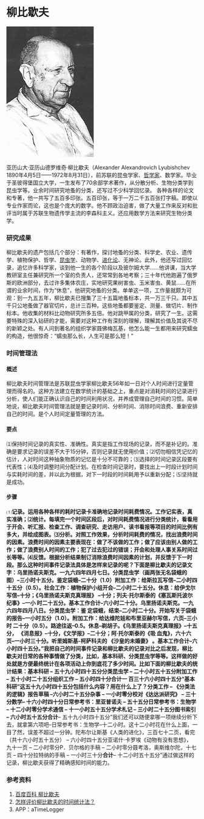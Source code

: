 # 柳比歇夫

![&#x67F3;&#x6BD4;&#x6B47;&#x592B;](.gitbook/assets/image.png)

亚历山大·亚历山德罗维奇·柳比歇夫（Alexander Alexandrovich Lyubishchev 1890年4月5日——1972年8月31日），前苏联的昆虫学家、[哲学家](https://baike.baidu.com/item/%E5%93%B2%E5%AD%A6%E5%AE%B6/3968)、数学家。毕业于圣彼得堡国立大学，一生发布了70余部学术著作，从分散分析、生物分类学到昆虫学等。业余时间研究地蚤的分类，还写过不少科学回忆录。 各种各样的论文和专著，他一共写了五百多印张。五百印张，等于一万二千五百张打字稿。即使以专业作家而论，这也是个庞大的数字。他不顾政治迫害，做了大量工作来反对和批评当时属于苏联生物遗传学主流的李森科主义。还应用数学方法来研究生物分类学。

### 研究成果

柳比歇夫的遗产包括几个部分：有著作，探讨地蚤的分类、科学史、农业、遗传学、植物保护、哲学、[昆虫学](https://baike.baidu.com/item/%E6%98%86%E8%99%AB%E5%AD%A6)、动物学、[进化论](https://baike.baidu.com/item/%E8%BF%9B%E5%8C%96%E8%AE%BA)、无神论。此外，他还写过回忆录，追忆许多科学家，谈到他一生的各个阶段以及彼尔姆大学……他讲课，当大学教研室主任兼研究所一个室的负责人，还常常到各地考察；三十年代他跑遍了俄罗斯的欧洲部分，去过许多集体农庄，实地研究果树害虫、玉米害虫、黄鼠……在所谓的业余时间，作为“休息”，他研究地蚤的分类。单单这一项，工作量就颇为可观：到一九五五年，柳比歇夫已搜集了三十五篇地蚤标本，共一万三千只。其中五千只公地蚤做了器官切片，总计三百种。这些地蚤都要鉴定、测量、做切片、制作标本。他收集的材料比动物研究所多五倍。他对跳甲属的分类，研究了一生。这需要特殊的深入钻研的才能，需要对这种工作有深刻的理解，理解其价值及其说不尽的新颖之处。有人问到著名的组织学家聂佛梅瓦基，他怎么能一生都用来研究蠕虫的构造，他很惊奇：“蠕虫那么长，人生可是那么短！”

### 时间管理法

#### 概述

柳比歇夫时间管理法是苏联昆虫学家柳比歇夫56年如一日对个人时间进行定量管理而得名的。这种方法建立在数学统计的基础之上，重点是对消耗时间的记录进行分析，使人们能正确认识自己的时间利用状况，并养成管理自己时间的习惯。简单地说，柳比歇夫时间管理法就是要记录时间、分析时间、消除时间浪费、重新安排自己的时间。是个人时间定量管理的方法。

#### 要点

⑴保持时间记录的真实性、准确性。真实是指工作现场的记录，而不是补记的。准确是要求记录的误差不大于15分钟，否则记录就无使用价值；⑵切勿相信凭记忆的估计，人对时间这种抽象物质的记忆是十分不可靠的；⑶选择的时间记录区段要有代表性；⑷及时调整时间分配计划。在检查时间记录时，要找出上一时段计划时间与实耗时间的差，并以此为根据，对下一时段的时间耗用予以重新分配；⑸坚持就是成功。

#### 步骤

⑴**记录。**运用各种各样的耗时记录卡准确地记录时间耗费情况。工作记实表，真实准确；⑵**统计。**每填完一个时间区段后，对时间耗费情况进行分类统计，看看用于开会、听汇报、检查工作、调查研究、走访用户、读书看报等项目的时间比例有多大，并绘成图表。⑶**分析。**对照工作效果，分析时间耗费的情况，找出浪费时间的因素。浪费时间的因素主要表现在：做了不该做的工作；做了应该由别人做的工作；做了浪费别人时间的工作；犯了过去犯过的错误；开会和处理人事关系时间过长等等。⑷**反馈。**根据分析结果制订消除浪费时间因素的计划，并反馈于下一时段。**那么这种时间事件记录法具体是怎样来记录的呢？下面是柳比歇夫的记录文字：**乌里扬诺夫斯克。一九六四年四月七日。分类昆虫学（画两张无名袋蛾的图）–三小时十五分。鉴定袋蛾–二十分（1.0）附加工作：给斯拉瓦写信–二小时四十五分（0.5）。社会工作：植物保护小组开会–二小时二十五分。休息：给伊戈尔写信–十分；《乌里扬诺夫斯克真理报》 –十分；列夫·托尔斯泰的《塞瓦斯托波尔纪事》–一小 时二十五分。**基本工作合计**–六小时二十分。乌里扬诺夫斯克。一九六四年四月八日。分类昆虫学：鉴 定袋蛾，结束–二小时二十分。开始写关于袋蛾的报告–一小时五分（1.0）。附加工作：给达维陀娃和布里亚赫尔写信，六页–三小时 二十分（0.5）。路途往返–0.5。休息–剃胡子。《乌里扬诺夫斯克真理报》–十五分， 《消息报》–十分，《文学报》–二十分；阿·托尔斯泰的《吸 血鬼》，六十六页–一小时三十分。听里姆斯基-柯萨科夫的 《沙皇的未婚妻》 。**基本工作合计**–六小时四十五分。”我把自己的时间事件记录和柳比歇夫的记录对比之后发现，柳比歇夫对日常的各种事情做了分类，比如，基本科研、分类昆虫学等等。这样做的好处就是方便最终统计在各项活动上你到底花了多少时间。比如下面的柳比歇夫的统计结果：基本科研 – 五十九小时四十五分分类昆虫学 – 二十小时五十五分附加工作 – 五十小时二十五分组织工作 – 五小时四十分**合计**一 百三十六小时四十五分“基本科研”这五十九小时四十五分包括什么内容？用在什么上了？分类工作 – 《分类法的逻辑》报告草稿 –六小时二十五分杂事 – 一小时零分校对《达达派研究》 – 三十分数学– 十六小时四十分日常参考书：里亚普诺夫 – 五十五分日常参考书：生物学 – 十二小时零分学术通信 – 十一小时五十五分学术札记 – 三小时二十五分图书索引 – 六小时五十五分**合计**– 五十九小时四十五分”我们还可以随便拿哪一项继续分析下去，就拿第六项吧–日常参考书：生物学–十二小时。这十二小时花在什么上面，一目了然，误差不超过一分钟。陀布尔让斯基《人类的进化》，三百七十二页，看完（共十六小时五十五分） – 六小时四十五分亚诺什·卡罗埃《动物有没有思想》， 九十一页 – 二小时零分P．贝尔格的手稿 – 二小时零分聂考洛，奥斯维尔陀，十七页 – 四十分拉特纳的手稿 – 一小时三十分**合计**– 十二小时五十五分”通过做这样的记录，柳比歇夫获得了精确感知时间的能力。

### 参考资料

1. [百度百科 柳比歇夫](https://baike.baidu.com/item/%E6%9F%B3%E6%AF%94%E6%AD%87%E5%A4%AB)
2. [怎样评价柳比歇夫的时间统计法？](https://www.zhihu.com/question/37195613)
3. APP：aTimeLogger

